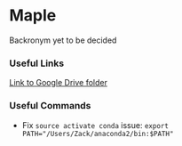 # Maple

Backronym yet to be decided


### Useful Links
[Link to Google Drive folder](https://drive.google.com/open?id=0ByEmBYRmQ49pYlRPVG51NzZoOHc)

### Useful Commands
 * Fix `source activate conda` issue: `export PATH="/Users/Zack/anaconda2/bin:$PATH"`